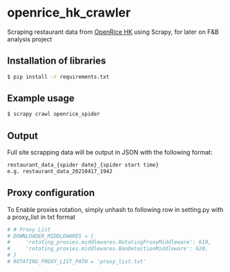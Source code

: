 # openrice_hk_crawler
Scraping restaurant data from [OpenRice HK](https://www.openrice.com/zh/hongkong) using Scrapy, for later on F&B analysis project

## Installation of libraries
``` bash
$ pip install -r requirements.txt
```

## Example usage

``` bash
$ scrapy crawl openrice_spider
``` 

## Output
Full site scrapping data will be output in JSON with the following format:

``` bash
restaurant_data_{spider date}_{spider start time}
e.g. restaurant_data_20210417_1942
``` 

## Proxy configuration
To Enable proxies rotation, simply unhash to following row in setting.py with a proxy_list in txt format

``` bash
# # Proxy List
# DOWNLOADER_MIDDLEWARES = {
#     'rotating_proxies.middlewares.RotatingProxyMiddleware': 610,
#     'rotating_proxies.middlewares.BanDetectionMiddleware': 620,
# }
# ROTATING_PROXY_LIST_PATH = 'proxy_list.txt'
``` 
